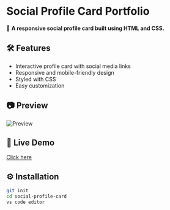 # Social Profile Card Portfolio

🚀 **A responsive social profile card built using HTML and CSS.**

## 🛠 Features
- Interactive profile card with social media links
- Responsive and mobile-friendly design
- Styled with CSS
- Easy customization

## 📷 Preview
![Preview]((https://github.com/ankitpoddar07/Social-Profile-Card/blob/main/Screenshot%202025-03-15%20124626.png))

## 🔗 Live Demo
[Click here](https://social-profile-portfolio.netlify.app/)

## ⚙️ Installation
```bash
git init
cd social-profile-card
vs code editor
